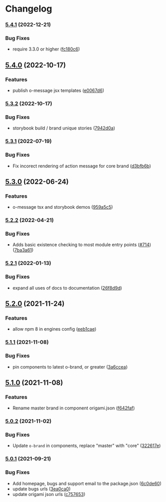 # Changelog

### [5.4.1](https://www.github.com/Financial-Times/origami/compare/o-message-v5.4.0...o-message-v5.4.1) (2022-12-21)


### Bug Fixes

* require 3.3.0 or higher ([fc180c6](https://www.github.com/Financial-Times/origami/commit/fc180c619755daa1b7bfe65509f354cf0de113bf))

## [5.4.0](https://www.github.com/Financial-Times/origami/compare/o-message-v5.3.2...o-message-v5.4.0) (2022-10-17)


### Features

* publish o-message jsx templates ([e0067d6](https://www.github.com/Financial-Times/origami/commit/e0067d6517832787f2a737e381ed99e5304d15ac))

### [5.3.2](https://www.github.com/Financial-Times/origami/compare/o-message-v5.3.1...o-message-v5.3.2) (2022-10-17)


### Bug Fixes

* storybook build / brand unique stories ([7942d0a](https://www.github.com/Financial-Times/origami/commit/7942d0a8c6ad5f4b8564276deccf5878855acc49))

### [5.3.1](https://www.github.com/Financial-Times/origami/compare/o-message-v5.3.0...o-message-v5.3.1) (2022-07-19)


### Bug Fixes

* Fix incorect rendering of action message for core brand ([d3bfb6b](https://www.github.com/Financial-Times/origami/commit/d3bfb6b9a65136aa321df72bba900be975d0abd7))

## [5.3.0](https://www.github.com/Financial-Times/origami/compare/o-message-v5.2.2...o-message-v5.3.0) (2022-06-24)


### Features

* o-message tsx and storybook demos ([959a5c5](https://www.github.com/Financial-Times/origami/commit/959a5c53a6b69c5c1952ca0699ac879e03846038))

### [5.2.2](https://www.github.com/Financial-Times/origami/compare/o-message-v5.2.1...o-message-v5.2.2) (2022-04-21)


### Bug Fixes

* Adds basic existence checking to most module entry points ([#714](https://www.github.com/Financial-Times/origami/issues/714)) ([7ba3a61](https://www.github.com/Financial-Times/origami/commit/7ba3a61d0de2a32d3a27a225fd4258b3820c7bda))

### [5.2.1](https://www.github.com/Financial-Times/origami/compare/o-message-v5.2.0...o-message-v5.2.1) (2022-01-13)


### Bug Fixes

* expand all uses of docs to documentation ([26f8d9d](https://www.github.com/Financial-Times/origami/commit/26f8d9d8cbbe3e78902d8c3951b37e08150a77bd))

## [5.2.0](https://www.github.com/Financial-Times/origami/compare/o-message-v5.1.1...o-message-v5.2.0) (2021-11-24)


### Features

* allow npm 8 in engines config ([eeb1cae](https://www.github.com/Financial-Times/origami/commit/eeb1cae6e7f0379e647f2b41240b1f294997d528))

### [5.1.1](https://www.github.com/Financial-Times/origami/compare/o-message-v5.1.0...o-message-v5.1.1) (2021-11-08)


### Bug Fixes

* pin components to latest o-brand, or greater ([3a6ccea](https://www.github.com/Financial-Times/origami/commit/3a6ccea1e838e4a2003322ca1f855d0b87b26b60))

## [5.1.0](https://www.github.com/Financial-Times/origami/compare/o-message-v5.0.2...o-message-v5.1.0) (2021-11-08)


### Features

* Rename master brand in component origami.json ([f642faf](https://www.github.com/Financial-Times/origami/commit/f642faf0574d84ea8185b56e6090c8015def27e6))

### [5.0.2](https://www.github.com/Financial-Times/origami/compare/o-message-v5.0.1...o-message-v5.0.2) (2021-11-02)


### Bug Fixes

* Update `o-brand` in components, replace "master" with "core" ([322617e](https://www.github.com/Financial-Times/origami/commit/322617ea80f30a6825d9c36872e05574b871ea82))

### [5.0.1](https://www.github.com/Financial-Times/origami/compare/o-message-v5.0.0...o-message-v5.0.1) (2021-09-21)


### Bug Fixes

* Add homepage, bugs and support email to the package.json ([6c0de60](https://www.github.com/Financial-Times/origami/commit/6c0de60ebd6e64c4dd16d000fcc6b79412ce30f4))
* update bugs urls ([3ea0ca0](https://www.github.com/Financial-Times/origami/commit/3ea0ca03bcb6e55142a77387ad0fff5ddf056d44))
* update origami json urls ([c757653](https://www.github.com/Financial-Times/origami/commit/c7576532b5a14f0462d5346dfb63238be025602e))
